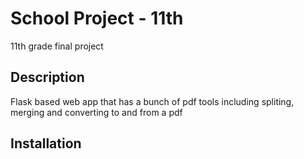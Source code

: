 # School Project - 11th
11th grade final project

## Description
Flask based web app that has a bunch of pdf tools including spliting, merging and converting to and from a pdf

## Installation
